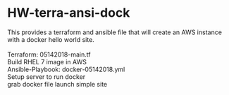 # HW-terra-ansi-dock
This provides a terraform and ansible file that will create an AWS instance with a docker hello world site.\
\
Terraform: 05142018-main.tf\
	Build RHEL 7 image in AWS\
Ansible-Playbook: docker-05142018.yml\
	Setup server to run docker\
	grab docker file launch simple site
